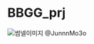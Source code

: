 # BBGG_prj
![썸넬이미지](https://github.com/yeowon2/BBGG_prj/assets/83547182/3a9db15c-db60-48df-89b2-54b7b0662788)
@JunnnMo3o
